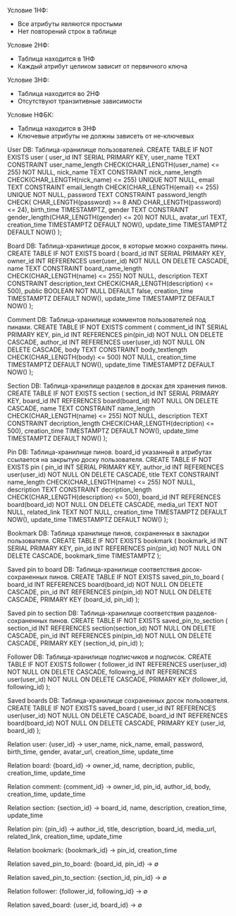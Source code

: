 Условие 1НФ:
- Все атрибуты являются простыми
- Нет повторений строк в таблице

Условие 2НФ:
- Таблица находится в 1НФ
- Каждый атрибут целиком зависит от первичного ключа

Условие 3НФ:
- Таблица находится во 2НФ
- Отсутствуют транзитивные зависимости

Условие НФБК:
- Таблица находится в 3НФ
- Ключевые атрибуты не должны зависеть от не-ключевых

User DB:
Таблица-хранилище пользователей.
CREATE TABLE IF NOT EXISTS user (
    user_id INT SERIAL PRIMARY KEY,
    user_name TEXT
        CONSTRAINT user_name_length CHECK(CHAR_LENGTH(user_name) <= 255)
        NOT NULL,
    nick_name TEXT
        CONSTRAINT nick_name_length CHECK(CHAR_LENGTH(nick_name) <= 255)
        UNIQUE
        NOT NULL,
    email TEXT
        CONSTRAINT email_length CHECK(CHAR_LENGTH(email) <= 255)
        UNIQUE
        NOT NULL,
	password TEXT
        CONSTRAINT password_length CHECK(
            CHAR_LENGTH(password) >= 8 AND
            CHAR_LENGTH(password) <= 24),
    birth_time TIMESTAMPTZ,
    gender TEXT
        CONSTRAINT gender_length(CHAR_LENGTH(gender) <= 20)
        NOT NULL,
    avatar_url TEXT,
    creation_time TIMESTAMPTZ DEFAULT NOW(),
    update_time TIMESTAMPTZ DEFAULT NOW()
);

Board DB:
Таблица-хранилище досок, в которые можно сохранять пины.
CREATE TABLE IF NOT EXISTS board (
    board_id INT SERIAL PRIMARY KEY,
    owner_id INT REFERENCES user(user_id) NOT NULL
        ON DELETE CASCADE,
	name TEXT 
        CONSTRAINT board_name_length CHECK(CHAR_LENGTH(name) <= 255)
        NOT NULL,
	description TEXT
        CONSTRAINT description_text CHECK(CHAR_LENGTH(description) <= 500),
    public BOOLEAN 
        NOT NULL
        DEFAULT false,
    creation_time TIMESTAMPTZ DEFAULT NOW(),
    update_time TIMESTAMPTZ DEFAULT NOW()
);

Comment DB:
Таблица-хранилище комментов пользователей под пинами.
CREATE TABLE IF NOT EXISTS comment (
    comment_id INT SERIAL PRIMARY KEY,
    pin_id INT REFERENCES pin(pin_id) NOT NULL
        ON DELETE CASCADE,
    author_id INT REFERENCES user(user_id) NOT NULL
        ON DELETE CASCADE,
    body TEXT
        CONSTRAINT body_textlength CHECK(CHAR_LENGTH(body) <= 500)
        NOT NULL,
    creation_time TIMESTAMPTZ DEFAULT NOW(),
    update_time TIMESTAMPTZ DEFAULT NOW()
);

Section DB:
Таблица-хранилище разделов в досках для хранения пинов.
CREATE TABLE IF NOT EXISTS section (
    section_id INT SERIAL PRIMARY KEY,
    board_id INT REFERENCES board(board_id) NOT NULL
        ON DELETE CASCADE,
	name TEXT
        CONSTRAINT name_length CHECK(CHAR_LENGTH(name) <= 255)
        NOT NULL,
	description TEXT
        CONSTRAINT decription_length CHECK(CHAR_LENGTH(decription) <= 500),
    creation_time TIMESTAMPTZ DEFAULT NOW(),
    update_time TIMESTAMPTZ DEFAULT NOW()
);

Pin DB:
Таблица-хранилище пинов.
board_id указанный в атрибутах ссылается на закрытую доску пользователя.
CREATE TABLE IF NOT EXISTS pin (
    pin_id INT SERIAL PRIMARY KEY,
	author_id INT REFERENCES user(user_id) NOT NULL
        ON DELETE CASCADE,
    title TEXT
        CONSTRAINT name_length CHECK(CHAR_LENGTH(name) <= 255)
        NOT NULL,
	description TEXT
        CONSTRAINT decription_length CHECK(CHAR_LENGTH(description) <= 500),
    board_id INT REFERENCES board(board_id) NOT NULL
        ON DELETE CASCADE,
    media_url TEXT
        NOT NULL,
    related_link TEXT
        NOT NULL,
    creation_time TIMESTAMPTZ DEFAULT NOW(),
    update_time TIMESTAMPTZ DEFAULT NOW()
);

Bookmark DB:
Таблица хранилище пинов, сохраненных в закладки пользователя.
CREATE TABLE IF NOT EXISTS bookmark (
    bookmark_id INT SERIAL PRIMARY KEY,
    pin_id INT REFERENCES pin(pin_id) NOT NULL
        ON DELETE CASCADE,
    bookmark_time TIMESTAMPTZ
);

Saved pin to board DB:
Таблица-хранилище соответствия досок-сохраненных пинов.
CREATE TABLE IF NOT EXISTS saved_pin_to_board (
    board_id INT REFERENCES board(board_id) NOT NULL
        ON DELETE CASCADE,
    pin_id INT REFERENCES pin(pin_id) NOT NULL
        ON DELETE CASCADE,
    PRIMARY KEY (board_id, pin_id)
);

Saved pin to section DB:
Таблица-хранилище соответствия разделов-сохраненных пинов.
CREATE TABLE IF NOT EXISTS saved_pin_to_section (
    section_id INT REFERENCES section(section_id) NOT NULL
        ON DELETE CASCADE,
    pin_id INT REFERENCES pin(pin_id) NOT NULL
        ON DELETE CASCADE,
    PRIMARY KEY (section_id, pin_id)
);

Follower DB:
Таблица-хранилище подписчиков и подписок.
CREATE TABLE IF NOT EXISTS follower (
    follower_id INT REFERENCES user(user_id) NOT NULL
        ON DELETE CASCADE,
    following_id INT REFERENCES user(user_id) NOT NULL
        ON DELETE CASCADE,
    PRIMARY KEY (follower_id, following_id)
);

Saved boards DB:
Таблица-хранилище сохраненных досок пользователя.
CREATE TABLE IF NOT EXISTS saved_board (
    user_id INT REFERENCES user(user_id) NOT NULL
        ON DELETE CASCADE,
    board_id INT REFERENCES board(board_id) NOT NULL
        ON DELETE CASCADE,
    PRIMARY KEY (user_id, board_id)
);

Relation user:
{user_id} -> user_name, nick_name, email, password, birth_time, gender, avatar_url, creation_time, update_time 

Relation board:
{board_id} -> owner_id, name, decription, public, creation_time, update_time

Relation comment:
{comment_id} -> owner_id, pin_id, author_id, body, creation_time, update_time

Relation section:
{section_id} -> board_id, name, description, creation_time, update_time

Relation pin:
{pin_id} -> author_id, title, description, board_id, media_url, related_link, creation_time, update_time

Relation bookmark:
{bookmark_id} -> pin_id, creation_time

Relation saved_pin_to_board:
{board_id, pin_id} -> ∅ 

Relation saved_pin_to_section:
{section_id, pin_id} -> ∅

Relation follower:
{follower_id, following_id} -> ∅

Relation saved_board:
{user_id, board_id} -> ∅

